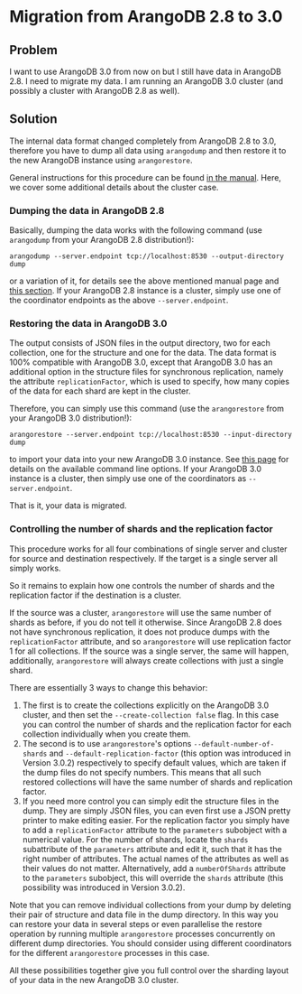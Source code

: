 Migration from ArangoDB 2.8 to 3.0
==================================

Problem
-------

I want to use ArangoDB 3.0 from now on but I still have data in ArangoDB 2.8.
I need to migrate my data. I am running an ArangoDB 3.0 cluster (and
possibly a cluster with ArangoDB 2.8 as well).

Solution
--------

The internal data format changed completely from ArangoDB 2.8 to 3.0,
therefore you have to dump all data using `arangodump` and then
restore it to the new ArangoDB instance using `arangorestore`.

General instructions for this procedure can be found 
[in the manual](../../Manual/Upgrading/Upgrading30.html).
Here, we cover some additional details about the cluster case.

### Dumping the data in ArangoDB 2.8

Basically, dumping the data works with the following command (use `arangodump`
from your ArangoDB 2.8 distribution!):

    arangodump --server.endpoint tcp://localhost:8530 --output-directory dump

or a variation of it, for details see the above mentioned manual page and
[this section](https://docs.arangodb.com/2.8/HttpBulkImports/Arangodump.html).
If your ArangoDB 2.8 instance is a cluster, simply use one of the
coordinator endpoints as the above `--server.endpoint`.

### Restoring the data in ArangoDB 3.0

The output consists of JSON files in the output directory, two for each
collection, one for the structure and one for the data. The data format
is 100% compatible with ArangoDB 3.0, except that ArangoDB 3.0 has
an additional option in the structure files for synchronous replication,
namely the attribute `replicationFactor`, which is used to specify,
how many copies of the data for each shard are kept in the cluster.

Therefore, you can simply use this command (use the `arangorestore` from
your ArangoDB 3.0 distribution!):

    arangorestore --server.endpoint tcp://localhost:8530 --input-directory dump

to import your data into your new ArangoDB 3.0 instance. See
[this page](../../Manual/Programs/Arangorestore/index.html)
for details on the available command line options. If your ArangoDB 3.0
instance is a cluster, then simply use one of the coordinators as
`--server.endpoint`.

That is it, your data is migrated.

### Controlling the number of shards and the replication factor

This procedure works for all four combinations of single server and cluster
for source and destination respectively. If the target is a single server
all simply works.

So it remains to explain how one controls the number of shards and the
replication factor if the destination is a cluster.

If the source was a cluster, `arangorestore` will use the same number
of shards as before, if you do not tell it otherwise. Since ArangoDB 2.8
does not have synchronous replication, it does not produce dumps
with the `replicationFactor` attribute, and so `arangorestore` will
use replication factor 1 for all collections. If the source was a
single server, the same will happen, additionally, `arangorestore`
will always create collections with just a single shard.

There are essentially 3 ways to change this behavior:

 1. The first is to create the collections explicitly on the
    ArangoDB 3.0 cluster, and then set the `--create-collection false` flag.
    In this case you can control the number of shards and the replication
    factor for each collection individually when you create them.
 2. The second is to use `arangorestore`'s options 
    `--default-number-of-shards` and `--default-replication-factor`
    (this option was introduced in Version 3.0.2)
    respectively to specify default values, which are taken if the 
    dump files do not specify numbers. This means that all such
    restored collections will have the same number of shards and
    replication factor.
 3. If you need more control you can simply edit the structure files
    in the dump. They are simply JSON files, you can even first
    use a JSON pretty printer to make editing easier. For the
    replication factor you simply have to add a `replicationFactor` 
    attribute to the `parameters` subobject with a numerical value. 
    For the number of shards, locate the `shards` subattribute of the
    `parameters` attribute and edit it, such that it has the right
    number of attributes. The actual names of the attributes as well
    as their values do not matter. Alternatively, add a `numberOfShards`
    attribute to the `parameters` subobject, this will override the
    `shards` attribute (this possibility was introduced in Version
    3.0.2).

Note that you can remove individual collections from your dump by
deleting their pair of structure and data file in the dump directory.
In this way you can restore your data in several steps or even
parallelise the restore operation by running multiple `arangorestore`
processes concurrently on different dump directories. You should
consider using different coordinators for the different `arangorestore`
processes in this case.

All these possibilities together give you full control over the sharding
layout of your data in the new ArangoDB 3.0 cluster.


